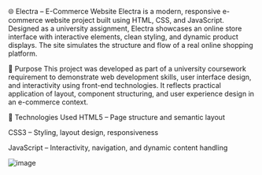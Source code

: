 🌐 Electra – E-Commerce Website
Electra is a modern, responsive e-commerce website project built using HTML, CSS, and JavaScript. Designed as a university assignment, Electra showcases an online store interface with interactive elements, clean styling, and dynamic product displays. The site simulates the structure and flow of a real online shopping platform.

🎯 Purpose
This project was developed as part of a university coursework requirement to demonstrate web development skills, user interface design, and interactivity using front-end technologies. It reflects practical application of layout, component structuring, and user experience design in an e-commerce context.

🔧 Technologies Used
HTML5 – Page structure and semantic layout

CSS3 – Styling, layout design, responsiveness

JavaScript – Interactivity, navigation, and dynamic content handling


![image](https://github.com/user-attachments/assets/00fb5e94-3eb1-481c-af9d-95937f17246e)
